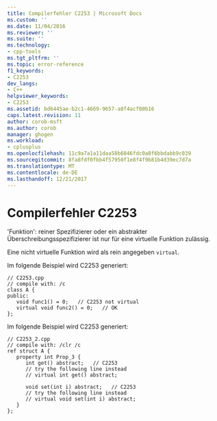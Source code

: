 ```yaml
---
title: Compilerfehler C2253 | Microsoft Docs
ms.custom: ''
ms.date: 11/04/2016
ms.reviewer: ''
ms.suite: ''
ms.technology:
- cpp-tools
ms.tgt_pltfrm: ''
ms.topic: error-reference
f1_keywords:
- C2253
dev_langs:
- C++
helpviewer_keywords:
- C2253
ms.assetid: bd6445ae-b2c1-4669-9657-a8f4acf80b16
caps.latest.revision: 11
author: corob-msft
ms.author: corob
manager: ghogen
ms.workload:
- cplusplus
ms.openlocfilehash: 11c9a7a1a11daa58b6046fdc0a8f6bbdabb9c039
ms.sourcegitcommit: 8fa8fdf0fbb4f57950f1e8f4f9b81b4d39ec7d7a
ms.translationtype: MT
ms.contentlocale: de-DE
ms.lasthandoff: 12/21/2017
---
```

# <a name="compiler-error-c2253"></a>Compilerfehler C2253
'Funktion': reiner Spezifizierer oder ein abstrakter Überschreibungsspezifizierer ist nur für eine virtuelle Funktion zulässig.  
  
 Eine nicht virtuelle Funktion wird als rein angegeben `virtual`.  
  
 Im folgende Beispiel wird C2253 generiert:  
  
```  
// C2253.cpp  
// compile with: /c  
class A {  
public:  
   void func1() = 0;   // C2253 not virtual  
   virtual void func2() = 0;   // OK  
};  
```  
  
 Im folgende Beispiel wird C2253 generiert:  
  
```  
// C2253_2.cpp  
// compile with: /clr /c  
ref struct A {  
   property int Prop_3 {  
      int get() abstract;   // C2253  
      // try the following line instead  
      // virtual int get() abstract;  
  
      void set(int i) abstract;   // C2253  
      // try the following line instead  
      // virtual void set(int i) abstract;  
   }  
};  
```